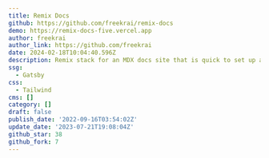 ```yaml
---
title: Remix Docs
github: https://github.com/freekrai/remix-docs
demo: https://remix-docs-five.vercel.app
author: freekrai
author_link: https://github.com/freekrai
date: 2024-02-18T10:04:40.596Z
description: Remix stack for an MDX docs site that is quick to set up and customize
ssg:
  - Gatsby
css:
  - Tailwind
cms: []
category: []
draft: false
publish_date: '2022-09-16T03:54:02Z'
update_date: '2023-07-21T19:08:04Z'
github_star: 38
github_fork: 7
---
```

